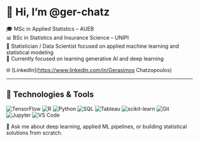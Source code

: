 # 👋 Hi, I’m @ger-chatz

🎓 MSc in Applied Statistics – AUEB  
📊 BSc in Statistics and Insurance Science – UNIPI  
📌 Statistician / Data Scientist focused on applied machine learning and statistical modeling  
🧠 Currently focused on learning generative AI and deep learning

🌐 [LinkedIn](https://www.linkedin.com/in/Gerasimos Chatzopoulos)

---

## 🔧 Technologies & Tools

![TensorFlow](https://img.shields.io/badge/-TensorFlow-FF6F00?style=flat-square&logo=tensorflow&logoColor=white)
![R](https://img.shields.io/badge/-R-276DC3?style=flat-square&logo=r&logoColor=white)
![Python](https://img.shields.io/badge/-Python-3776AB?style=flat-square&logo=python&logoColor=white)
![SQL](https://img.shields.io/badge/-SQL-4479A1?style=flat-square&logo=postgresql&logoColor=white)
![Tableau](https://img.shields.io/badge/-Tableau-E97627?style=flat-square&logo=tableau&logoColor=white)
![scikit-learn](https://img.shields.io/badge/-Scikit--Learn-F7931E?style=flat-square&logo=scikit-learn&logoColor=white)
![Git](https://img.shields.io/badge/-Git-F05032?style=flat-square&logo=git&logoColor=white)
![Jupyter](https://img.shields.io/badge/-Jupyter-F37626?style=flat-square&logo=jupyter&logoColor=white)
![VS Code](https://img.shields.io/badge/-VS%20Code-007ACC?style=flat-square&logo=visual-studio-code&logoColor=white)

💬 Ask me about deep learning, applied ML pipelines, or building statistical solutions from scratch.
